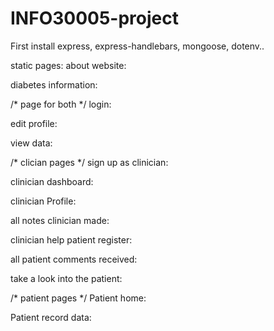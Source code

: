 # INFO30005-project

First install express, express-handlebars, mongoose, dotenv..

static pages:
about website: 

diabetes information: 


/* page for both */
login: 

edit profile: 

view data:



/* clician pages */
sign up as clinician:

clinician dashboard:

clinician Profile:

all notes clinician made:

clinician help patient register:

all patient comments received:

take a look into the patient:


/* patient pages */
Patient home:

Patient record data:

